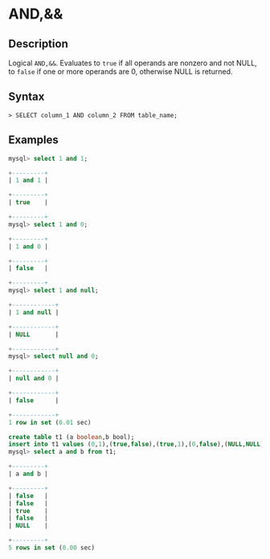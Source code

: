 # **AND,&&**

## **Description**

Logical `AND,&&`. Evaluates to `true` if all operands are nonzero and not NULL, to `false` if one or more operands are 0, otherwise NULL is returned.

## **Syntax**

```
> SELECT column_1 AND column_2 FROM table_name;
```

## **Examples**

```sql
mysql> select 1 and 1;

+---------+
| 1 and 1 |

+---------+
| true    |

+---------+
mysql> select 1 and 0;

+---------+
| 1 and 0 |

+---------+
| false   |

+---------+
mysql> select 1 and null;

+------------+
| 1 and null |

+------------+
| NULL       |

+------------+
mysql> select null and 0;

+------------+
| null and 0 |

+------------+
| false      |

+------------+
1 row in set (0.01 sec)
```

```sql
create table t1 (a boolean,b bool);
insert into t1 values (0,1),(true,false),(true,1),(0,false),(NULL,NULL);
mysql> select a and b from t1;

+---------+
| a and b |

+---------+
| false   |
| false   |
| true    |
| false   |
| NULL    |

+---------+
5 rows in set (0.00 sec)
```
